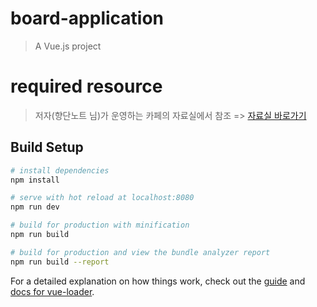 # board-application

> A Vue.js project

# required resource

> 저자(향단노트 님)가 운영하는 카페의 자료실에서 참조 => <a rel="link" href="https://cafe.naver.com/withonnote/62">자료실 바로가기</a>

## Build Setup

``` bash
# install dependencies
npm install

# serve with hot reload at localhost:8080
npm run dev

# build for production with minification
npm run build

# build for production and view the bundle analyzer report
npm run build --report
```

For a detailed explanation on how things work, check out the [guide](http://vuejs-templates.github.io/webpack/) and [docs for vue-loader](http://vuejs.github.io/vue-loader).

